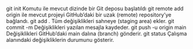 git init  Komutu ile mevcut dizinde bir Git deposu başlatıldı
git remote add origin <repo-link>  ile mevcut projeyi GitHub’daki bir uzak (remote) repository’ye bağlandı.
git add .  Tüm değişiklikleri sahneye (staging area) ekler.
git commit -m Değişiklikleri yazılan mesajla kaydeder.
git push -u origin main  Değişiklikleri GitHub’daki main dalına (branch) gönderir.
git status  Çalışma alanındaki değişikliklerin durumunu gösterir.
 
